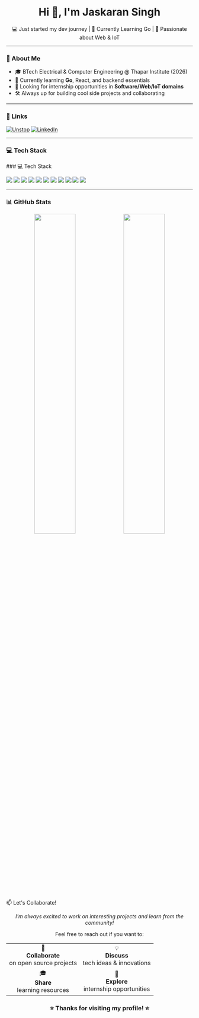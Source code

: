 <h1 align="center">Hi 👋, I'm Jaskaran Singh</h1>
<p align="center">💻 Just started my dev journey | 🌱 Currently Learning Go | 🚀 Passionate about Web & IoT</p>

---

### 🧠 About Me
- 🎓 BTech Electrical & Computer Engineering @ Thapar Institute (2026)
- 🌱 Currently learning **Go**, React, and backend essentials
- 💼 Looking for internship opportunities in **Software/Web/IoT domains**
- 🛠️ Always up for building cool side projects and collaborating

---

### 🔗 Links  
[![Unstop](https://img.shields.io/badge/Unstop-Profile-purple?style=for-the-badge&logo=data:image/svg+xml;base64,PHN2ZyBmaWxsPSIjRkZGIiB2aWV3Qm94PSIwIDAgMjU2IDI1NiIgd2lkdGg9IjI1NiIgaGVpZ2h0PSIyNTYiIHhtbG5zPSJodHRwOi8vd3d3LnczLm9yZy8yMDAwL3N2ZyI+PHBhdGggZD0iTTIxOS41IDE0Mi40bC01OC40IDM0LjV2LTY3LjRsNTguNC0zNC41djY3LjR6TTM1LjkgMTE0LjhsNTguNCAzNC41di02Ny40TDM1LjkgNDcuM3Y2Ny41ek0xMjggMTI4bDU4LjQgMzQuNS02NS41IDM4LjktNTguNC0zNC41TDMyLjUgMTI4bDY1LjUtMzguOSAyNy4yIDE2LjF6TTI0My44IDEwMi44TDE4MyAxMzcuM3YtNjkuOGw1MC44LTI5LjRsMTAuMiA1LjktLjIgNTkuOHoiLz48L3N2Zz4=&logoColor=white)](https://unstop.com/u/jaskasin8561)
[![LinkedIn](https://img.shields.io/badge/LinkedIn-Profile-blue?style=for-the-badge&logo=linkedin)](https://www.linkedin.com/in/jaskaran-singh-8a42ab2b1/)

---

### 💻 Tech Stack  
<p align="left">
### 💻 Tech Stack  
<p align="left">
  <img src="https://img.shields.io/badge/HTML5-E34F26?style=for-the-badge&logo=html5&logoColor=white"/>
  <img src="https://img.shields.io/badge/CSS3-1572B6?style=for-the-badge&logo=css3&logoColor=white"/>
  <img src="https://img.shields.io/badge/JavaScript-F7DF1E?style=for-the-badge&logo=javascript&logoColor=black"/>
  <img src="https://img.shields.io/badge/React-61DAFB?style=for-the-badge&logo=react&logoColor=black"/>
  <img src="https://img.shields.io/badge/Firebase-FFCA28?style=for-the-badge&logo=firebase&logoColor=black"/>
  <img src="https://img.shields.io/badge/Go-00ADD8?style=for-the-badge&logo=go&logoColor=white"/>
  <img src="https://img.shields.io/badge/C-00599C?style=for-the-badge&logo=c&logoColor=white"/>
  <img src="https://img.shields.io/badge/C++-00599C?style=for-the-badge&logo=c%2B%2B&logoColor=white"/>
  <img src="https://img.shields.io/badge/Python-3776AB?style=for-the-badge&logo=python&logoColor=white"/>
  <img src="https://img.shields.io/badge/Figma-F24E1E?style=for-the-badge&logo=figma&logoColor=white"/>
  <img src="https://img.shields.io/badge/Git-F05032?style=for-the-badge&logo=git&logoColor=white"/>
</p>

</p>

</p>

---

### 📊 GitHub Stats
<p align="center">
  <img src="https://github-readme-stats.vercel.app/api?username=jaskarn09&show_icons=true&theme=tokyonight" width="47%" />
  <img src="https://github-readme-stats.vercel.app/api/top-langs/?username=jaskarn09&layout=compact&theme=tokyonight" width="47%" />
</p>

📫 Let's Collaborate!
<div align="center">
  <p><em>I'm always excited to work on interesting projects and learn from the community!</em></p>
  <p>Feel free to reach out if you want to:</p>
</div>
<div align="center">
  <table>
    <tr>
      <td align="center">🤝<br><b>Collaborate</b><br>on open source projects</td>
      <td align="center">💡<br><b>Discuss</b><br>tech ideas & innovations</td>
    </tr>
    <tr>
      <td align="center">🎓<br><b>Share</b><br>learning resources</td>
      <td align="center">💼<br><b>Explore</b><br>internship opportunities</td>
    </tr>
  </table>
</div>

<div align="center">
  <h3>⭐ Thanks for visiting my profile! ⭐</h3>
</div>
